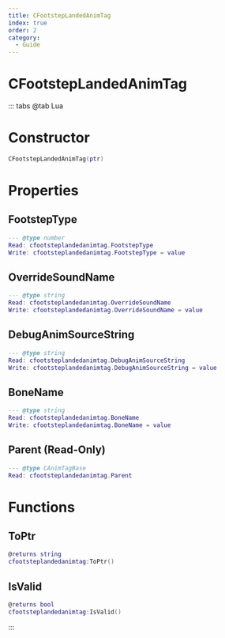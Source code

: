 ```yaml
---
title: CFootstepLandedAnimTag
index: true
order: 2
category:
  - Guide
---
```


# CFootstepLandedAnimTag

::: tabs
@tab Lua
# Constructor
```lua
CFootstepLandedAnimTag(ptr)
```
# Properties
## FootstepType 
```lua
--- @type number
Read: cfootsteplandedanimtag.FootstepType
Write: cfootsteplandedanimtag.FootstepType = value
```
## OverrideSoundName 
```lua
--- @type string
Read: cfootsteplandedanimtag.OverrideSoundName
Write: cfootsteplandedanimtag.OverrideSoundName = value
```
## DebugAnimSourceString 
```lua
--- @type string
Read: cfootsteplandedanimtag.DebugAnimSourceString
Write: cfootsteplandedanimtag.DebugAnimSourceString = value
```
## BoneName 
```lua
--- @type string
Read: cfootsteplandedanimtag.BoneName
Write: cfootsteplandedanimtag.BoneName = value
```
## Parent (Read-Only)
```lua
--- @type CAnimTagBase
Read: cfootsteplandedanimtag.Parent
```
# Functions
## ToPtr
```lua
@returns string
cfootsteplandedanimtag:ToPtr()
```
## IsValid
```lua
@returns bool
cfootsteplandedanimtag:IsValid()
```

:::